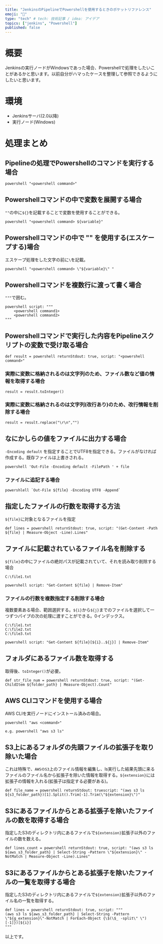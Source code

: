 ```yaml
---
title: "JenkinsのPipelineでPowershellを使用するときのポケットリファレンス"
emoji: "🌊"
type: "tech" # tech: 技術記事 / idea: アイデア
topics: ["jenkins", "Powershell"]
published: false
---
```


# 概要
Jenkinsの実行ノードがWindowsであった場合、Powershellで処理をしたいことがあるかと思います。以前自分がハマったケースを整理して参照できるようにしたいと思います。

# 環境
* Jenkinsサーバ(2.0以降)
* 実行ノード(Windows)

# 処理まとめ

## Pipelineの処理でPowershellのコマンドを実行する場合
```
powershell "<powershell command>"
```

## Powershellコマンドの中で変数を展開する場合
`""`の中に`${}`を記載することで変数を使用することができる。
```
powershell "<powershell command> ${variable}"
```

## Powershellコマンドの中で "" を使用する(エスケープする)場合
エスケープ処理をした文字の前に`\`を記載。
```
powershell "<powershell command> \"${variable}\" "
```

## Powershellコマンドを複数行に渡って書く場合
`"""`で囲む。
```
powershell script: """
    <powershell command1>
    <powershell command2>
"""
```

## Powershellコマンドで実行した内容をPipelineスクリプトの変数で受け取る場合
```
def result = powershell returnStdout: true, script: "<powershell command>"
```

### 実際に変数に格納されるのは文字列のため、ファイル数など値の情報を取得する場合

```
result = result.toInteger()
```

### 実際に変数に格納されるのは文字列(改行あり)のため、改行情報を削除する場合
```
result = result.replace("\r\n","")
```

## なにかしらの値をファイルに出力する場合
`-Encoding default` を指定することでUTF8を指定できる。ファイルがなければ作成する。既存ファイルは上書きされる。
```
powershell 'Out-File -Encoding default -FilePath ' + file
```

### ファイルに追記する場合
```
powershlell `Out-File ${file} -Encoding UTF8 -Append`
```

## 指定したファイルの行数を取得する方法
`${file}`に対象となるファイルを指定
```
def lines = powershell returnStdout: true, script: "(Get-Content -Path ${file} | Measure-Object -Line).Lines"
```

## ファイルに記載されているファイル名を削除する
`${file}`の中にファイルの絶対パスが記載されていて、それを読み取り削除する場合
```
C:\file1.txt
```
```
powershell script: "Get-Content ${file} | Remove-Item"
```

### ファイルの行数を複数指定する削除する場合
複数要素ある場合、範囲選択する。`${i}`から`${j}`までのファイルを選択して一つずつパイプの次の処理に渡すことができる。0インデックス。
```
C:\file1.txt
C:\file2.txt
C:\file3.txt
```
```
powershell script: "Get-Content ${file}[${i}..${j}] | Remove-Item"
```

## フォルダにあるファイル数を取得する
取得後、`toInteger()`が必要。
```
def str_file_num = powershell returnStdout: true, script: "(Get-ChildItem ${folder_path} | Measure-Object).Count"
```

## AWS CLIコマンドを使用する場合
AWS CLIを実行ノードにインストール済みの場合。
```
powershell "aws <command>"

e.g. powershell "aws s3 ls"
```

## S3上にあるフォルダの先頭ファイルの拡張子を取り除いた場合
これは特殊で、`AWSのS3`上のファイル情報を編集し、ls実行した結果先頭に来るファイルのファイル名から拡張子を除いた情報を取得する。`${extension}`には拡張子の情報を入れる(拡張子は指定する必要がある)。
```
def file_name = powershell returnStdout: truescript: "(aws s3 ls ${s3_folder_path})[1].Split().Trim[-1].Trim(\"${extension}\")"
```

## S3にあるファイルからとある拡張子を除いたファイルの数を取得する場合
指定したS3のディレクトリ内にあるファイルで`${extension}`拡張子以外のファイルの数を数える。
```
def lines_count = powershell returnStdout: true, script: "(aws s3 ls ${aws_s3_folder_path} | Select-String -Pattern \"${extension}\" -NotMatch | Measure-Object -Line).Lines"
```

## S3にあるファイルからとある拡張子を除いたファイルの一覧を取得する場合
指定したS3のディレクトリ内にあるファイルで`${extension}`拡張子以外のファイル名の一覧を取得する。
```
def lines = powershell returnStdout: true, script: """
(aws s3 ls ${aws_s3_folder_path} | Select-String -Pattern \"${g_extension}\"-NotMatch | ForEach-Object {\$(\$_ -split\" \")[-1]})[${i}] 
"""    
```

以上です。

